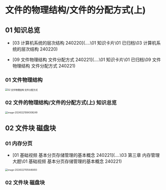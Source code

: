 # 文件的物理结构/文件的分配方式(上)



## 01 知识总览

*  [03 计算机系统的层次结构 240220](..\..\01 知识卡片\01 已归档\03 计算机系统的层次结构 240220) 

*   [09 文件物理结构 文件分配方式 240221](..\..\01 知识卡片\01 已归档\09 文件物理结构 文件分配方式 240221) 

### 01 文件物理结构

<img src="https://cvp.oss-cn-shanghai.aliyuncs.com/picgo/202402210917224.png" alt="02 文件物理结构 文件分配方式" style="zoom:50%;" />



### 02 文件的物理结构/文件的分配方式(上) 知识总览

<img src="https://cvp.oss-cn-shanghai.aliyuncs.com/picgo/202402210843478.png" alt="image-20240221084308249" style="zoom:50%;" />



## 02 文件块 磁盘块



### 01 内存分页

*  [01 基础视频 基本分页存储管理的基本概念 240221](..\..\03 第三章 内存管理大题\01 基础视频 基本分页存储管理的基本概念 240221) 

<img src="https://cvp.oss-cn-shanghai.aliyuncs.com/picgo/202402211054880.png" alt="image-20240221105446493" style="zoom:50%;" />



### 02 文件块 磁盘块
